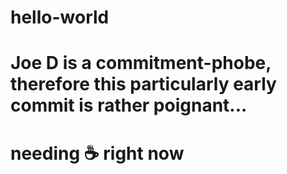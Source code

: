 # hello-world
# Joe D is a commitment-phobe, therefore this particularly early commit is rather poignant...
# needing :coffee: right now
